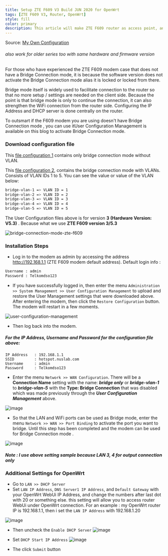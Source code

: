```yaml
---
title: Setup ZTE F609 V3 Build JUN 2020 for OpenWrt
tags: [ZTE F609 V3, Router, OpenWrt]
style: fill
color: primary
description: This article will make ZTE F609 router as access point, and it will take the internet connection from OpenWrt router by disabling DHCP.
---
```


Source: [My Own Configuration](https://github.com/helmiau/openwrt-config/blob/main/zte-f609-v3-conf/setting-zte-f609-v3.md#setting-zte-f609-v3-build-jun-2020)
###### also work for older series too with same hardware and firmware version

For those who have experienced the ZTE F609 modem case that does not have a Bridge Connection mode, it is because the software version does not activate the Bridge Connection mode alias it is locked or locked from there.

Bridge mode itself is widely used to facilitate connection to the router so that no more setup / settings are needed on the client side. Because the point is that bridge mode is only to continue the connection, it can also strengthen the WiFi connection from the router side. Configuring the IP Address and DHCP server is done centrally on the router.

To outsmart if the F609 modem you are using doesn't have Bridge Connection mode , you can use itUser Configuration Management is available on this blog to activate Bridge Connection mode.


### Download configuration file
This [file configuration 1](https://raw.githubusercontent.com/helmiau/openwrt-config/main/zte-f609-v3-conf/User%20Configuration.bin) contains only bridge connection mode without VLAN.

This [file configuration 2](https://raw.githubusercontent.com/helmiau/openwrt-config/main/zte-f609-v3-conf/User%20Configuration%20with%20VLAN.bin), contains the bridge connection mode with VLANs. Consists of VLAN IDs 1 to 5. You can see the value or value of the VLAN below:
```sh
bridge-vlan-1 => VLAN ID = 1
bridge-vlan-2 => VLAN ID = 2
bridge-vlan-3 => VLAN ID = 3
bridge-vlan-4 => VLAN ID = 4
bridge-vlan-5 => VLAN ID = 5
```
The User Configuration files above is for version **3 (Hardware Version: V5.3)** . Because what we use **ZTE F609 version 3/5.3**

![bridge-connection-mode-zte-f609](https://user-images.githubusercontent.com/20932301/112091180-7c97ad80-8bc7-11eb-8ae5-d66c8a9366a7.jpg)


### Installation Steps
- Log in to the modem as admin by accessing the address http://192.168.1.1 (ZTE F609 modem default address).
Default login info :
```sh
Username : admin
Password : Telkomdso123
```
- If you have successfully logged in, then enter the menu ```Administration >> System Management >> User Configuration Management``` to upload and restore the User Management settings that were downloaded above.
After entering the modem, then click the ```Restore Configuration``` button. The modem will restart in a few moments.

![user-configuration-management](https://user-images.githubusercontent.com/20932301/112091724-984f8380-8bc8-11eb-9b8b-ae80ccf0c1c9.jpg)

- Then log back into the modem.

##### For the IP Address, Username and Password for the configuration file above:
```
IP Address   : 192.168.1.1
SSID         : hotspot.nuslab.com
Username     : admin
Password     : Telkomdso123
```

- Enter the menu ```Network >> WAN Configuration```.
There will be a **Connection Name** setting with the name: ***bridge only*** or ***bridge-vlan-1*** to ***bridge-vlan-5*** with the **Type: Bridge Connection** that was disabled which was made previously through the ***User Configuration Management*** above.

![image](https://user-images.githubusercontent.com/20932301/112093617-588a9b00-8bcc-11eb-94b7-032b260240ba.png)

- So that the LAN and WiFi ports can be used as Bridge mode, enter the menu ```Network >> WAN >> Port Binding``` to activate the port you want to bridge.
Until this step has been completed and the modem can be used for Bridge Connection mode .

![image](https://user-images.githubusercontent.com/20932301/112093781-a3a4ae00-8bcc-11eb-9509-21cb8eff67ab.png)

##### Note : I use above setting sample because LAN 3, 4 for output connection only


### Additional Settings for OpenWrt
- Go to ```LAN >> DHCP Server```
- Set ```LAN IP Address```, ```DNS Server1 IP Address```, and ```Default Gateway``` with your OpenWrt WebUi IP Address, and change the numbers after last dot with 20 or something else. this setting will allow you to access router WebUi under OpenWrt connection.
For an example : my OpenWrt router IP is 192.168.1.1, then i set the ```LAN IP Address``` with 192.168.1.20

![image](https://user-images.githubusercontent.com/20932301/112094315-a358e280-8bcd-11eb-8029-f686be18ec89.png)

- Then uncheck the ```Enable DHCP Server```
![image](https://user-images.githubusercontent.com/20932301/112094497-f6cb3080-8bcd-11eb-8312-107926fd31e4.png)

- Set ```DHCP Start IP Address```
![image](https://user-images.githubusercontent.com/20932301/112094528-05b1e300-8bce-11eb-95e9-198b4028399d.png)

- The click ```Submit``` button
